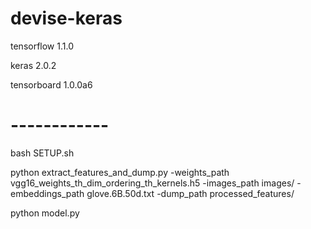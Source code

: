 # devise-keras
tensorflow 1.1.0

keras 2.0.2

tensorboard 1.0.0a6

# ------------

bash SETUP.sh

python extract_features_and_dump.py -weights_path vgg16_weights_th_dim_ordering_th_kernels.h5 -images_path images/ -embeddings_path glove.6B.50d.txt -dump_path processed_features/

python model.py
